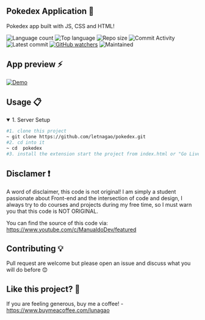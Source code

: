 ## Pokedex Application 🎯
 Pokedex app built with JS, CSS and HTML!
 
![Language count](https://img.shields.io/github/languages/count/letnagao/pokedex?color=green)
![Top language](https://img.shields.io/github/languages/top/letnagao/pokedex?color=ff69b4)
![Repo size](https://img.shields.io/github/repo-size/letnagao/pokedex?color=yellow)
![Commit Activity](https://img.shields.io/github/commit-activity/y/letnagao/pokedex?color=blue)
![Latest commit](https://img.shields.io/github/last-commit/letnagao/pokedex?color=red)
[![GitHub watchers](https://img.shields.io/github/watchers/letnagao/pokedex?logo=GitHub)](https://github.com/letnagao/pokedex/watchers)
![Maintained](https://img.shields.io/maintenance/yes/9999)

## App preview ⚡️

[![Demo](screenshots/thumbnail.png)](https://user-images.githubusercontent.com/99754900/180611230-f1e50759-1941-4c42-8ac1-36e55277da7a.mov)

## Usage 📋
<details open>
<summary>1. Server Setup</summary>

```bash
#1. clone this project
~ git clone https://github.com/letnagao/pokedex.git
#2. cd into it
~ cd  pokedex
#3. install the extension start the project from index.html or "Go Live" extension
```

</details>

## Disclamer ❗️
A word of disclaimer, this code is not original! 
I am simply a student passionate about Front-end and the intersection of code and design, I always try to do courses and projects during my free time, so I must warn you that this code is NOT ORIGINAL.

You can find the source of this code via: https://www.youtube.com/c/ManualdoDev/featured

## Contributing 💡
Pull request are welcome but please open an issue and discuss what you will do before 😊

## Like this project? 💖

If you are feeling generous, buy me a coffee! - https://www.buymeacoffee.com/lunagao
